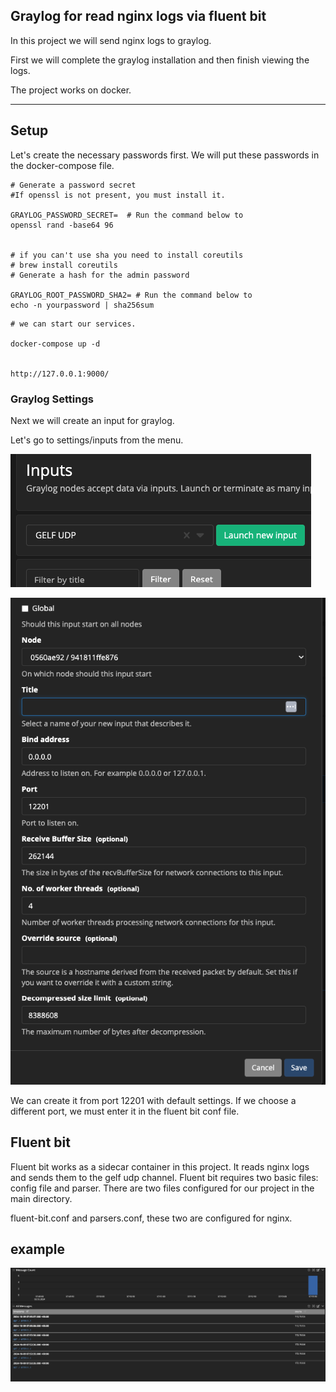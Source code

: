 ## Graylog for read nginx logs via fluent bit

In this project we will send nginx logs to graylog.

First we will complete the graylog installation and then finish viewing the logs.

The project works on docker.


---

## Setup
Let's create the necessary passwords first.
We will put these passwords in the docker-compose file.


```
# Generate a password secret
#If openssl is not present, you must install it.

GRAYLOG_PASSWORD_SECRET=  # Run the command below to
openssl rand -base64 96


# if you can't use sha you need to install coreutils
# brew install coreutils 
# Generate a hash for the admin password

GRAYLOG_ROOT_PASSWORD_SHA2= # Run the command below to
echo -n yourpassword | sha256sum
```

```
# we can start our services.

docker-compose up -d


http://127.0.0.1:9000/
```

### Graylog Settings
Next we will create an input for graylog.

Let's go to settings/inputs from the menu.

![alt text](image.png)

![alt text](image-1.png)

We can create it from port 12201 with default settings. If we choose a different port, we must enter it in the fluent bit conf file.

## Fluent bit

Fluent bit works as a sidecar container in this project.
It reads nginx logs and sends them to the gelf udp channel.
Fluent bit requires two basic files: config file and parser.
There are two files configured for our project in the main directory.

fluent-bit.conf and parsers.conf, these two are configured for nginx.


## example

![alt text](image-2.png)